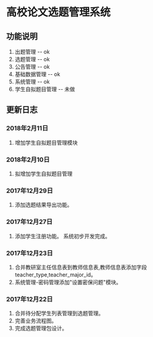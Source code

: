 # 高校论文选题管理系统 

## 功能说明 
1. 出题管理 --  ok
2. 选题管理 --  ok
3. 公告管理 --  ok
4. 基础数据管理 --  ok
5. 系统管理 --  ok6. 学生自拟题目管理 -- 未做


## 更新日志 
### 2018年2月11日
1. 增加学生自拟题目管理模块
### 2018年2月10日
1. 拟增加学生自拟题目管理
### 2017年12月29日 
1. 添加选题结果导出功能。
### 2017年12月27日 
1. 添加学生注册功能。
系统初步开发完成。
### 2017年12月23日 
1. 合并教研室主任信息表到教师信息表,教师信息表添加字段teacher_type,teacher_major_id。
2. 系统管理-密码管理添加"设置密保问题"模块。
### 2017年12月22日 
1. 合并待分配学生列表管理到选题管理。
2. 完善业务流程图。
3. 完成选题管理包设计。






